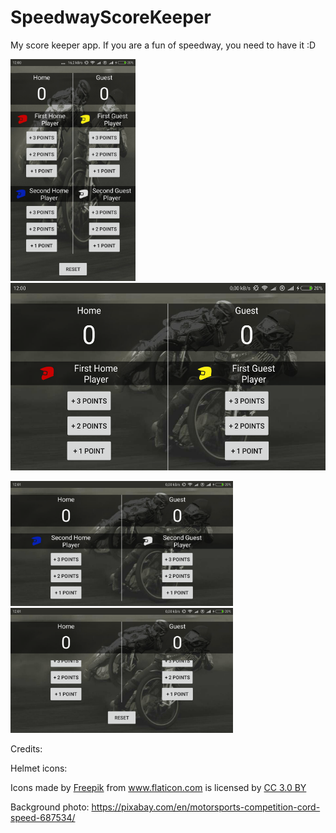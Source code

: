 # SpeedwayScoreKeeper
My score keeper app. If you are a fun of speedway, you need to have it :D



<img src = "images/Screenshot_2018-01-18-12-00-11-292_com.example.android.speedwayscorekeeper.png" width=200 > <img src = "images/Screenshot_2018-01-18-12-00-54-586_com.example.android.speedwayscorekeeper.png" height=300 > 

<img src = "images/Screenshot_2018-01-18-12-01-22-531_com.example.android.speedwayscorekeeper.png" height=200 > <img src = "images/Screenshot_2018-01-18-12-01-29-534_com.example.android.speedwayscorekeeper.png" height=200 >


Credits:

Helmet icons:
<div>Icons made by <a href="http://www.freepik.com" title="Freepik">Freepik</a> from <a href="https://www.flaticon.com/" title="Flaticon">www.flaticon.com</a> is licensed by <a href="http://creativecommons.org/licenses/by/3.0/" title="Creative Commons BY 3.0" target="_blank">CC 3.0 BY</a></div>

Background photo:
https://pixabay.com/en/motorsports-competition-cord-speed-687534/
